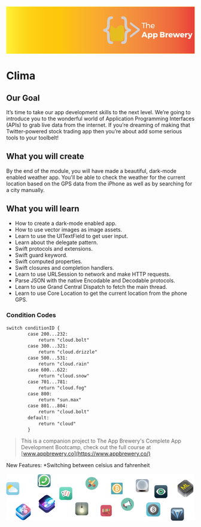 
![App Brewery Banner](Documentation/AppBreweryBanner.png)

#  Clima



## Our Goal

It’s time to take our app development skills to the next level. We’re going to introduce you to the wonderful world of Application Programming Interfaces (APIs) to grab live data from the internet. If you’re dreaming of making that Twitter-powered stock trading app then you’re about add some serious tools to your toolbelt!


## What you will create

By the end of the module, you will have made a beautiful, dark-mode enabled weather app. You'll be able to check the weather for the current location based on the GPS data from the iPhone as well as by searching for a city manually. 

## What you will learn

* How to create a dark-mode enabled app.
* How to use vector images as image assets.
* Learn to use the UITextField to get user input. 
* Learn about the delegate pattern.
* Swift protocols and extensions. 
* Swift guard keyword. 
* Swift computed properties.
* Swift closures and completion handlers.
* Learn to use URLSession to network and make HTTP requests.
* Parse JSON with the native Encodable and Decodable protocols. 
* Learn to use Grand Central Dispatch to fetch the main thread.
* Learn to use Core Location to get the current location from the phone GPS. 

### Condition Codes
```
switch conditionID {
        case 200...232:
            return "cloud.bolt"
        case 300...321:
            return "cloud.drizzle"
        case 500...531:
            return "cloud.rain"
        case 600...622:
            return "cloud.snow"
        case 701...781:
            return "cloud.fog"
        case 800:
            return "sun.max"
        case 801...804:
            return "cloud.bolt"
        default:
            return "cloud"
        }
```

>This is a companion project to The App Brewery's Complete App Development Bootcamp, check out the full course at [www.appbrewery.co](https://www.appbrewery.co/)

New Features:
        *Switching between celsius and fahrenheit


![End Banner](Documentation/readme-end-banner.png)

